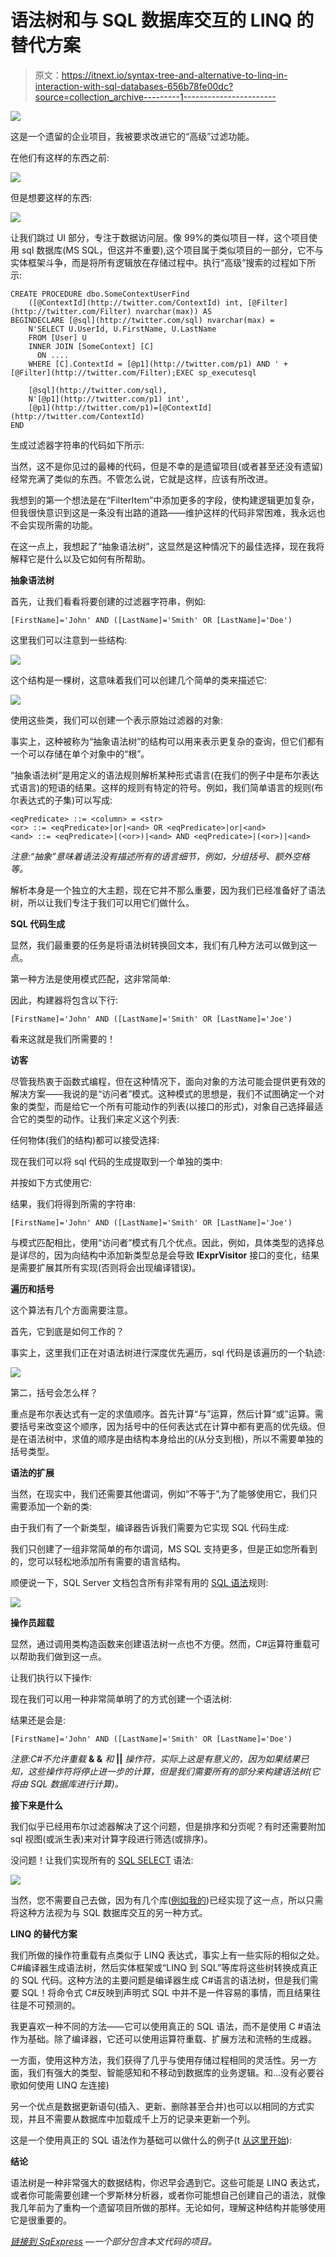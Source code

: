 # 语法树和与 SQL 数据库交互的 LINQ 的替代方案

> 原文：<https://itnext.io/syntax-tree-and-alternative-to-linq-in-interaction-with-sql-databases-656b78fe00dc?source=collection_archive---------1----------------------->

![](img/c000c58d581e768f4eef95283dec5fac.png)

这是一个遗留的企业项目，我被要求改进它的“高级”过滤功能。

在他们有这样的东西之前:

![](img/802f69d79e24c04cc51c6311e0fb08e1.png)

但是想要这样的东西:

![](img/0b6ad79e18a5c7c4e93694a9e0323f1e.png)

让我们跳过 UI 部分，专注于数据访问层。像 99%的类似项目一样，这个项目使用 sql 数据库(MS SQL，但这并不重要),这个项目属于类似项目的一部分，它不与实体框架斗争，而是将所有逻辑放在存储过程中。执行“高级”搜索的过程如下所示:

```
CREATE PROCEDURE dbo.SomeContextUserFind
    ([@ContextId](http://twitter.com/ContextId) int, [@Filter](http://twitter.com/Filter) nvarchar(max)) AS
BEGINDECLARE [@sql](http://twitter.com/sql) nvarchar(max) = 
    N'SELECT U.UserId, U.FirstName, U.LastName
    FROM [User] U
    INNER JOIN [SomeContext] [C]
      ON ....
    WHERE [C].ContextId = [@p1](http://twitter.com/p1) AND ' + [@Filter](http://twitter.com/Filter);EXEC sp_executesql 

    [@sql](http://twitter.com/sql),
    N'[@p1](http://twitter.com/p1) int',
    [@p1](http://twitter.com/p1)=[@ContextId](http://twitter.com/ContextId)
END
```

生成过滤器字符串的代码如下所示:

当然，这不是你见过的最棒的代码，但是不幸的是遗留项目(或者甚至还没有遗留)经常充满了类似的东西。不管怎么说，它就是这样，应该有所改进。

我想到的第一个想法是在“FilterItem”中添加更多的字段，使构建逻辑更加复杂，但我很快意识到这是一条没有出路的道路——维护这样的代码非常困难，我永远也不会实现所需的功能。

在这一点上，我想起了“抽象语法树”，这显然是这种情况下的最佳选择，现在我将解释它是什么以及它如何有所帮助。

**抽象语法树**

首先，让我们看看将要创建的过滤器字符串，例如:

```
[FirstName]='John' AND ([LastName]='Smith' OR [LastName]='Doe')
```

这里我们可以注意到一些结构:

![](img/5b76685149ba4f13373a03c14f2682d8.png)

这个结构是一棵树，这意味着我们可以创建几个简单的类来描述它:

![](img/ee7b57821a6a7b2ae784f397264b7124.png)

使用这些类，我们可以创建一个表示原始过滤器的对象:

事实上，这种被称为“抽象语法树”的结构可以用来表示更复杂的查询，但它们都有一个可以存储在单个对象中的“根”。

“抽象语法树”是用定义的语法规则解析某种形式语言(在我们的例子中是布尔表达式语言)的短语的结果。这样的规则有特定的符号。例如，我们简单语言的规则(布尔表达式的子集)可以写成:

```
<eqPredicate> ::= <column> = <str>
<or> ::= <eqPredicate>|or|<and> OR <eqPredicate>|or|<and>
<and> ::= <eqPredicate>|(<or>)|<and> AND <eqPredicate>|(<or>)|<and>
```

*注意:“抽象”意味着语法没有描述所有的语言细节，例如，分组括号、额外空格等。*

解析本身是一个独立的大主题，现在它并不那么重要，因为我们已经准备好了语法树，所以让我们专注于我们可以用它们做什么。

**SQL 代码生成**

显然，我们最重要的任务是将语法树转换回文本，我们有几种方法可以做到这一点。

第一种方法是使用模式匹配，这非常简单:

因此，构建器将包含以下行:

```
[FirstName]='John' AND ([LastName]='Smith' OR [LastName]='Joe')
```

看来这就是我们所需要的！

**访客**

尽管我热衷于函数式编程，但在这种情况下，面向对象的方法可能会提供更有效的解决方案——我说的是“访问者”模式。这种模式的思想是，我们不试图确定一个对象的类型，而是给它一个所有可能动作的列表(以接口的形式)，对象自己选择最适合它的类型的动作。让我们来定义这个列表:

任何物体(我们的结构)都可以接受选择:

现在我们可以将 sql 代码的生成提取到一个单独的类中:

并按如下方式使用它:

结果，我们将得到所需的字符串:

```
[FirstName]='John' AND ([LastName]='Smith' OR [LastName]='Joe')
```

与模式匹配相比，使用“访问者”模式有几个优点。因此，例如，具体类型的选择总是详尽的，因为向结构中添加新类型总是会导致 **IExprVisitor** 接口的变化，结果是需要扩展其所有实现(否则将会出现编译错误)。

**遍历和括号**

这个算法有几个方面需要注意。

首先，它到底是如何工作的？

事实上，这里我们正在对语法树进行深度优先遍历，sql 代码是该遍历的一个轨迹:

![](img/485fae88bb9054186ef932607bc58182.png)

第二，括号会怎么样？

重点是布尔表达式有一定的求值顺序。首先计算“与”运算，然后计算“或”运算。需要括号来改变这个顺序，因为括号中的任何表达式在计算中都有更高的优先级。但是在语法树中，求值的顺序是由结构本身给出的(从分支到根)，所以不需要单独的括号类型。

**语法的扩展**

当然，在现实中，我们还需要其他谓词，例如“不等于”,为了能够使用它，我们只需要添加一个新的类:

由于我们有了一个新类型，编译器告诉我们需要为它实现 SQL 代码生成:

我们只创建了一组非常简单的布尔谓词，MS SQL 支持更多，但是正如您所看到的，您可以轻松地添加所有需要的语言结构。

顺便说一下，SQL Server 文档包含所有非常有用的 [SQL 语法](https://docs.microsoft.com/en-us/sql/t-sql/queries/search-condition-transact-sql)规则:

![](img/5abbb6b812597648dcac56f891d46a86.png)

**操作员超载**

显然，通过调用类构造函数来创建语法树一点也不方便。然而，C#运算符重载可以帮助我们做到这一点。

让我们执行以下操作:

现在我们可以用一种非常简单明了的方式创建一个语法树:

结果还是会是:

```
[FirstName]='John' AND ([LastName]='Smith' OR [LastName]='Doe')
```

*注意:C#不允许重载* **& &** *和* **||** *操作符，实际上这是有意义的，因为如果结果已知，这些操作符将停止进一步的计算，但是我们需要所有的部分来构建语法树(它将由 SQL 数据库进行计算)。*

**接下来是什么**

我们似乎已经用布尔过滤器解决了这个问题，但是排序和分页呢？有时还需要附加 sql 视图(或派生表)来对计算字段进行筛选(或排序)。

没问题！让我们实现所有的 [SQL SELECT](https://docs.microsoft.com/en-us/sql/t-sql/queries/select-transact-sql) 语法:

![](img/bfc76976150d0f6cf75ae1ddaf945af9.png)

当然，您不需要自己去做，因为有几个库([例如我的](https://github.com/0x1000000/SqExpress))已经实现了这一点，所以只需将这种方法视为与 SQL 数据库交互的另一种方式。

**LINQ 的替代方案**

我们所做的操作符重载有点类似于 LINQ 表达式，事实上有一些实际的相似之处。C#编译器生成语法树，然后实体框架或“LINQ 到 SQL”等库将这些树转换成真正的 SQL 代码。这种方法的主要问题是编译器生成 C#语言的语法树，但是我们需要 SQL！将命令式 C#反映到声明式 SQL 中并不是一件容易的事情，而且结果往往是不可预测的。

我更喜欢一种不同的方法——它可以使用真正的 SQL 语法，而不是使用 C #语法作为基础。除了编译器，它还可以使用运算符重载、扩展方法和流畅的生成器。

一方面，使用这种方法，我们获得了几乎与使用存储过程相同的灵活性。另一方面，我们有强大的类型、智能感知和不移动到数据库的业务逻辑。和…没有必要谷歌如何使用 LINQ 左连接)

另一个优点是数据更新语句(插入、更新、删除甚至合并)也可以以相同的方式实现，并且不需要从数据库中加载成千上万的记录来更新一个列。

这是一个使用真正的 SQL 语法作为基础可以做什么的例子(t [从这里开始](https://github.com/0x1000000/SqExpress#more-tables-and-foreign-keys)):

**结论**

语法树是一种非常强大的数据结构，你迟早会遇到它。这些可能是 LINQ 表达式，或者你可能需要创建一个罗斯林分析器，或者你可能想自己创建自己的语法，就像我几年前为了重构一个遗留项目所做的那样。无论如何，理解这种结构并能够使用它是很重要的。

[*链接到 SqExpress*](https://github.com/0x1000000/SqExpress) *—一个部分包含本文代码的项目。*